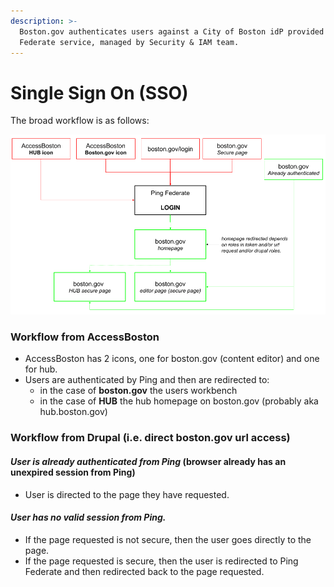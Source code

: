 ```yaml
---
description: >-
  Boston.gov authenticates users against a City of Boston idP provided by Ping
  Federate service, managed by Security & IAM team.
---
```


# Single Sign On (SSO)

The broad workflow is as follows:

![](../../../.gitbook/assets/sso-workflow-boston.gov.png)

### Workflow from AccessBoston

* AccessBoston has 2 icons, one for boston.gov (content editor) and one for hub.
* Users are authenticated by Ping and then are redirected to:
  * in the case of **boston.gov** the users workbench
  * in the case of **HUB** the hub homepage on boston.gov (probably aka hub.boston.gov)

### Workflow from Drupal (i.e. direct boston.gov url access)

#### _User is already authenticated from Ping_ (browser already has an unexpired session from Ping)

* User is directed to the page they have requested.

#### _User has no valid session from Ping._

* If the page requested is not secure, then the user goes directly to the page.
* If the page requested is secure, then the user is redirected to Ping Federate and then redirected back to the page requested.
